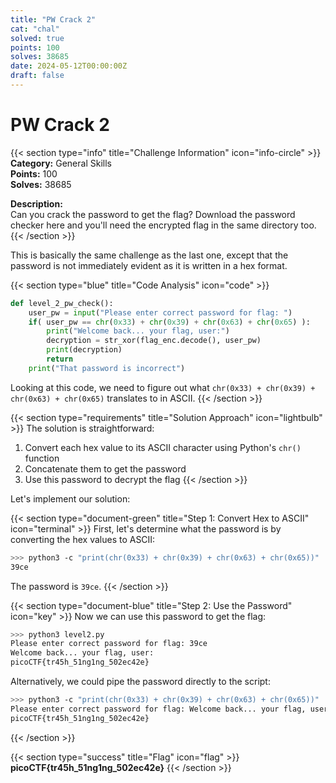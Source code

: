 ```yaml
---
title: "PW Crack 2"
cat: "chal"
solved: true
points: 100
solves: 38685
date: 2024-05-12T00:00:00Z
draft: false
---
```


# PW Crack 2

{{< section type="info" title="Challenge Information" icon="info-circle" >}}
**Category:** General Skills  
**Points:** 100  
**Solves:** 38685

**Description:**   
Can you crack the password to get the flag? Download the password checker here and you'll need the encrypted flag in the same directory too.
{{< /section >}}

This is basically the same challenge as the last one, except that the password is not immediately evident as it is written in a hex format.

{{< section type="blue" title="Code Analysis" icon="code" >}}
```python
def level_2_pw_check():
    user_pw = input("Please enter correct password for flag: ")
    if( user_pw == chr(0x33) + chr(0x39) + chr(0x63) + chr(0x65) ):
        print("Welcome back... your flag, user:")
        decryption = str_xor(flag_enc.decode(), user_pw)
        print(decryption)
        return
    print("That password is incorrect")
```

Looking at this code, we need to figure out what `chr(0x33) + chr(0x39) + chr(0x63) + chr(0x65)` translates to in ASCII.
{{< /section >}}

{{< section type="requirements" title="Solution Approach" icon="lightbulb" >}}
The solution is straightforward:
1. Convert each hex value to its ASCII character using Python's `chr()` function
2. Concatenate them to get the password
3. Use this password to decrypt the flag
{{< /section >}}

Let's implement our solution:

{{< section type="document-green" title="Step 1: Convert Hex to ASCII" icon="terminal" >}}
First, let's determine what the password is by converting the hex values to ASCII:

```sh
>>> python3 -c "print(chr(0x33) + chr(0x39) + chr(0x63) + chr(0x65))"
39ce
```

The password is `39ce`.
{{< /section >}}

{{< section type="document-blue" title="Step 2: Use the Password" icon="key" >}}
Now we can use this password to get the flag:

```sh
>>> python3 level2.py
Please enter correct password for flag: 39ce
Welcome back... your flag, user:
picoCTF{tr45h_51ng1ng_502ec42e}
```

Alternatively, we could pipe the password directly to the script:

```sh
>>> python3 -c "print(chr(0x33) + chr(0x39) + chr(0x63) + chr(0x65))" | python3 level2.py
Please enter correct password for flag: Welcome back... your flag, user:
picoCTF{tr45h_51ng1ng_502ec42e}
```
{{< /section >}}

{{< section type="success" title="Flag" icon="flag" >}}
**picoCTF{tr45h_51ng1ng_502ec42e}**
{{< /section >}}
